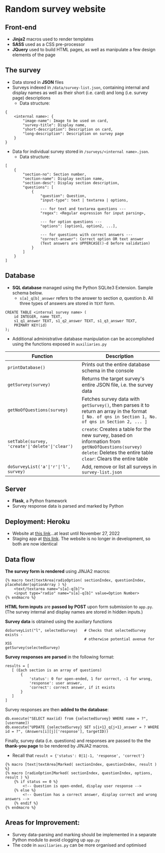 # Random survey website

## Front-end
- **Jinja2** macros used to render templates
- **SASS** used as a CSS pre-processor
- **JQuery** used to build HTML pages, as well as manipulate a few design elements of the page

## The survey
- Data stored in **JSON** files
- Surveys indexed in `/data/survey-list.json`, containing internal and display names as well as their short (i.e. card) and long (i.e. survey page) descriptions
  - Data structure:
```
{
    <internal name>: {
        "image-name": Image to be used on card,
        "survey-title": Display name,
        "short-description": Description on card,
        "long-description": Description on survey page
    }
}
```
- Data for individual survey stored in `/surveys/<internal name>.json`.
  - Data structure:
```
[
    {
        "section-no": Section number,
        "section-name": Display section name,
        "section-desc": Display section description,
        "questions": [
            {
                "question": Question,
                "input-type": text | textarea | options,

                --- for text and textarea questions ---
                "regex": <Regular expression for input parsing>,

                --- for option questions ---
                "options": [option1, option2, ...],

                --- for questions with correct answers ---
                "correct-answer": Correct option OR text answer
                (Text answers are UPPERCASE()-d before validation)
            }
        ]
    }
]
```

## Database
- **SQL database** managed using the Python SQLite3 Extension. Sample schema below.
  - `s[a]_q[b]_answer` refers to the answer to section $a$, question $b$. All three types of answers are stored in `TEXT` form.
```
CREATE TABLE <internal survey name> (
    id INTEGER, name TEXT,
    s1_q1_answer TEXT, s1_q2_answer TEXT, s1_q3_answer TEXT,
    PRIMARY KEY(id)
);
```
- Additional administrative database manipulation can be accomplished using the functions exposed in `auxiliaries.py`

| Function | Description |
| --- | --- |
| `printDatabase()` | Prints out the entire database schema in the console |
| `getSurvey(survey)` | Returns the target survey's entire JSON file, i.e. the survey data |
| `getNoOfQuestions(survey)` | Fetches survey data with `getSurvey()`, then parses it to return an array in the format <br />` [ No. of qns in Section 1, No. of qns in Section 2, ... ]  ` |
| `setTable(survey, 'create'\|'delete'\|'clear')` | `create`: Creates a table for the new survey, based on information from `getNoOfQuestions(survey)` <br /> `delete`: Deletes the entire table <br /> `clear`: Clears the entire table |
| `doSurveyList('a'\|'r'\|'l', survey)` | Add, remove or list all surveys in `survey-list.json` |

## Server
- **Flask**, a Python framework
- Survey response data is parsed and marked by Python

## Deployment: Heroku

- Website at [this link](https://survey-website-flask.herokuapp.com/)...at least until November 27, 2022
- Staging app at [this link](https://survey-website-flask-staging.herokuapp.com/). The website is no longer in development, so both are now identical

## Data flow

**The survey form is rendered** using JINJA2 macros:
```
{% macro text|textArea|radioOption( sectionIndex, questionIndex, placeholder|optionArray ) %}
    <text/textarea name="s[a]-q[b]">
    <input type="radio" name="s[a]-q[b]" value=Option Number>
{% endmacro %}
```

**HTML form inputs** are **passed by POST** upon form submission to `app.py`. (The survey internal and display names are stored in hidden inputs.)

**Survey data** is obtained using the auxiliary functions
```
doSurveyList("l", selectedSurvey)   # Checks that selectedSurvey exists -
                                    # otherwise potential avenue for XSS
getSurvey(selectedSurvey)
```

**Survey responses are parsed** in the following format:
```
results = [
   [ (Each section is an array of questions)
       {
           'status': 0 for open-ended, 1 for correct, -1 for wrong,
           'response': user answer,
           'correct': correct answer, if it exists
       }
   ]
]
```

Survey responses are then **added to the database**:
```
db.execute("SELECT max(id) from {selectedSurvey} WHERE name = ?", [username])
db.execute("UPDATE {selectedSurvey} SET s{i+1}_q{j+1}_answer = ? WHERE id = ?", (Answers[i][j]['response'], targetID))
```

Finally, survey data (i.e. questions) and responses are passed to the the **thank-you page** to be rendered by JINJA2 macros.
- Recall that `result = {'status': 0|1|-1, 'response', 'correct'}`
```
{% macro [text|textArea]Marked( sectionIndex, questionIndex, result ) %}
{% macro [radioOption]Marked( sectionIndex, questionIndex, options, result ) %}
    {% if status == 0 %}
        <!-- Question is open-ended, display user response -->
    {% else %}
        <!-- Question has a correct answer, display correct and wrong answers -->
    {% endif %}
{% endmacro %}
```

## Areas for Improvement:

- Survey data-parsing and marking should be implemented in a separate Python module to avoid clogging up `app.py`
- The code in `auxiliaries.py` can be more organised and optimised
